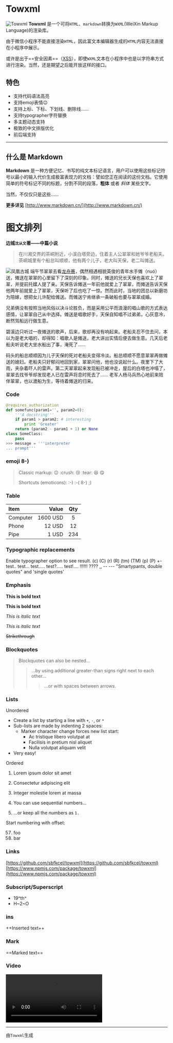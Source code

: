 # Towxml

![Towxml](https://cdn.rawgit.com/sbfkcel/towxml/b5dffaf2/docs/logo--horizontal.svg)
**Towxml** 是一个可将`HTML`、`markdown`转换为`WXML`(WeiXin Markup Language)的渲染库。

由于微信小程序不能直接渲染`HTML`，因此富文本编辑器生成的`HTML`内容无法直接在小程序中展示。

或许是出于==安全因素==（[XSS](https://en.wikipedia.org/wiki/Cross-site_scripting)），即使`WXML`文本在小程序中也是以字符串方式进行渲染。当然，还是期望之后能开放这样的接口。


## 特色

- 支持代码语法高亮
- 支持emoji表情:wink:
- 支持上标、下标、下划线、删除线……
- 支持typographer字符替换
- 多主题动态支持
- 极致的中文排版优化
- 前后端支持

---


## 什么是 Markdown

**Markdown** 是一种方便记忆、书写的纯文本标记语言，用户可以使用这些标记符号以最小的输入代价生成极富表现力的文档：譬如您正在阅读的这份文档。它使用简单的符号标记不同的标题，分割不同的段落，**粗体** 或者 *斜体* 某些文字。

当然，不仅仅只是这些……

**更多详见** [http://www.markdown.cn/](http://www.markdown.cn/)


# 图文排列

**边城`沈从文`著——中篇小说**

> 在川湘交界的茶峒附近，小溪白塔旁边，住着主人公翠翠和她爷爷老船夫。茶峒城里有个船总叫顺顺，他有两个儿子，老大叫天保，老二叫傩送。

![凤凰古城](https://cdn.rawgit.com/sbfkcel/towxml/a411540c/docs/img.jpg)
端午节翠翠去看[龙舟赛](http://link)，偶然相遇相貌英俊的青年水手傩（nuó）送，傩送在翠翠的心里留下了深刻的印象。同时，傩送的兄长天保也喜欢上了翠翠，并提前托媒人提了亲。天保告诉傩送一年前他就爱上了翠翠，而傩送告诉天保他两年前就爱上了翠翠，天保听了后也吃了一惊。然而此时，当地的团总以新磨坊为陪嫁，想把女儿许配给傩送。而傩送宁肯继承一条破船也要与翠翠成婚。

兄弟俩没有按照当地风俗以决斗论胜负，而是采用公平而浪漫的唱山歌的方式表达感情，让翠翠自己从中选择。傩送是唱歌好手，天保自知唱不过弟弟，心灰意冷，断然驾船远行做生意。

碧溪边只听过一夜傩送的歌声，后来，歌却再没有响起来。老船夫忍不住去问，本以为是老大唱的，却得知：唱歌人是傩送，老大讲出实情后便去做生意。几天后老船夫听说老大坐水船出了事，淹死了……

码头的船总顺顺因为儿子天保的死对老船夫变得冷淡。船总顺顺不愿意翠翠再做傩送的媳妇。老船夫只好郁闷地回到家，翠翠问他，他也没说起什么。夜里下了大雨，夹杂着吓人的雷声。第二天翠翠起来发现船已被冲走，屋后的白塔也冲塌了，翠翠去找爷爷却发现老人已在雷声将息时死去了…… 老军人杨马兵热心地前来陪伴翠翠，也以渡船为生，等待着傩送的归来。


### Code

``` python
@requires_authorization
def somefunc(param1='', param2=0):
    '''A docstring'''
    if param1 > param2: # interesting
        print 'Greater'
    return (param2 - param1 + 1) or None
class SomeClass:
    pass
>>> message = '''interpreter
... prompt'''
```

### emoji 8-)

> Classic markup: :wink: :crush: :cry: :tear: :laughing: :yum:
>
> Shortcuts (emoticons): :-) :-( 8-) ;)

### Table

| Item      |    Value | Qty  |
| :-------- | --------:| :--: |
| Computer  | 1600 USD |  5   |
| Phone     |   12 USD |  12  |
| Pipe      |    1 USD | 234  |


### Typographic replacements

Enable typographer option to see result.
(c) (C) (r) (R) (tm) (TM) (p) (P) +-
test.. test... test..... test?..... test!....
!!!!!! ???? ,,  -- ---
"Smartypants, double quotes" and 'single quotes'



### Emphasis

**This is bold text**

__This is bold text__

*This is italic text*

_This is italic text_

~~Strikethrough~~


### Blockquotes

> Blockquotes can also be nested...
>> ...by using additional greater-than signs right next to each other...
> > > ...or with spaces between arrows.


### Lists

Unordered

+ Create a list by starting a line with `+`, `-`, or `*`
+ Sub-lists are made by indenting 2 spaces:
  - Marker character change forces new list start:
    * Ac tristique libero volutpat at
    + Facilisis in pretium nisl aliquet
    - Nulla volutpat aliquam velit
+ Very easy!


Ordered

1. Lorem ipsum dolor sit amet
2. Consectetur adipiscing elit
3. Integer molestie lorem at massa

1. You can use sequential numbers...
1. ...or keep all the numbers as `1.`


Start numbering with offset:

57. foo
1. bar


### Links

[https://github.com/sbfkcel/towxml](https://github.com/sbfkcel/towxml)
[https://www.npmjs.com/package/towxml](https://www.npmjs.com/package/towxml)


### Subscript/Superscript

- 19^th^
- H~2~O


### ins

++Inserted text++


### Mark

==Marked text==


### Video
<video class="vidoe" src="http://baobab.kaiyanapp.com/api/v1/playUrl?vid=17129&editionType=normal&source=qcloud">视频</video>


---


由`Towxml`生成

